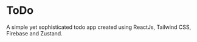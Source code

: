 # ToDo
A simple yet sophisticated todo app created using ReactJs, Tailwind CSS, Firebase and Zustand.
